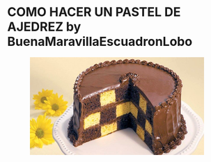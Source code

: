 # COMO HACER UN PASTEL DE AJEDREZ by BuenaMaravillaEscuadronLobo

<p align="center">
<img src="images/pastel_ajedrez.jpg" width="400">
</p>

